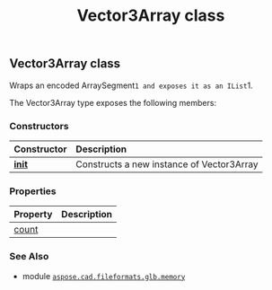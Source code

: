 ﻿---
title: Vector3Array class
second_title: Aspose.CAD for Python via .NET API References
description: 
type: docs
weight: 140
url: /python-net/aspose.cad.fileformats.glb.memory/vector3array/
is_root: false
---

## Vector3Array class

Wraps an encoded ArraySegment`1 and exposes it as an IList`1.



The Vector3Array type exposes the following members:

### Constructors
| Constructor | Description |
| :- | :- |
| [__init__](/cad/python-net/aspose.cad.fileformats.glb.memory/vector3array/__init__/#) | Constructs a new instance of Vector3Array |


### Properties
| Property | Description |
| :- | :- |
| [count](/cad/python-net/aspose.cad.fileformats.glb.memory/vector3array/count) |  |



### See Also
* module [`aspose.cad.fileformats.glb.memory`](..)
